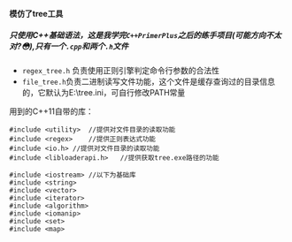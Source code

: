 #### 模仿了tree工具

##### 只使用C++基础语法，这是我学完`C++PrimerPlus`之后的练手项目(可能方向不太对?:flushed:),只有一个`.cpp`和两个`.h`文件

-  `regex_tree.h` 负责使用正则引擎判定命令行参数的合法性
- `file_tree.h`负责二进制读写文件功能，这个文件是缓存查询过的目录信息的，它默认为E:\\tree.ini，可自行修改PATH常量

用到的C++11自带的库：

```
#include <utility>	//提供对文件目录的读取功能
#include <regex>	//提供正则表达式功能
#include <io.h>	//提供对文件目录的读取功能
#include <libloaderapi.h>	//提供获取tree.exe路径的功能

#include <iostream>	//以下为基础库
#include <string>	
#include <vector>	
#include <iterator>
#include <algorithm>	
#include <iomanip>
#include <set>
#include <map>	

```

